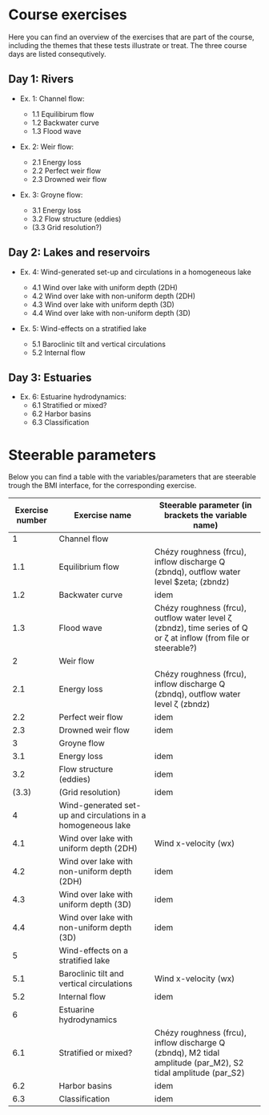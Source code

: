 # Course exercises

Here you can find an overview of the exercises that are part of the course, including the themes that these tests illustrate or treat. The three course days are listed consequtively.

## Day 1: Rivers

  - Ex. 1: Channel flow:
    - 1.1 Equilibirum flow
    - 1.2 Backwater curve
    - 1.3 Flood wave
  
  - Ex. 2: Weir flow:
    - 2.1 Energy loss
    - 2.2 Perfect weir flow
    - 2.3 Drowned weir flow
    
  - Ex. 3: Groyne flow:
    - 3.1 Energy loss
    - 3.2 Flow structure (eddies)
    - (3.3 Grid resolution?)

## Day 2: Lakes and reservoirs

  - Ex. 4: Wind-generated set-up and circulations in a homogeneous lake
    - 4.1 Wind over lake with uniform depth (2DH) 
    - 4.2 Wind over lake with non-uniform depth (2DH)
    - 4.3 Wind over lake with uniform depth (3D)
    - 4.4 Wind over lake with non-uniform depth (3D)
  
  - Ex. 5: Wind-effects on a stratified lake
    - 5.1 Baroclinic tilt and vertical  circulations
    - 5.2 Internal flow

## Day 3: Estuaries 
  - Ex. 6: Estuarine hydrodynamics:
    - 6.1 Stratified or mixed?
    - 6.2 Harbor basins
    - 6.3 Classification

# Steerable parameters

Below you can find a table with the variables/parameters that are steerable trough the BMI interface, for the corresponding exercise.

| Exercise number | Exercise name | Steerable parameter (in brackets the variable name) |
| --- | --- | --- |
| 1     | Channel flow              | |
| 1.1   | Equilibrium flow          | Chézy roughness (frcu), inflow discharge Q (zbndq), outflow water level $zeta; (zbndz)|
| 1.2   | Backwater curve           | idem |
| 1.3   | Flood wave                | Chézy roughness (frcu), outflow water level &zeta; (zbndz), time series of Q or &zeta; at inflow (from file or steerable?) |
| 2     | Weir flow                 |      |  
| 2.1   | Energy loss               | Chézy roughness (frcu), inflow discharge Q (zbndq), outflow water level &zeta; (zbndz) |
| 2.2   | Perfect weir flow         | idem |
| 2.3   | Drowned weir flow         | idem |
| 3     | Groyne flow               |      |
| 3.1   | Energy loss               | idem |
| 3.2   | Flow structure (eddies)   | idem |
| (3.3) | (Grid resolution)         | idem |
| 4     | Wind-generated set-up and circulations in a homogeneous lake | |
| 4.1   | Wind over lake with uniform depth (2DH) | Wind x-velocity (wx) |
| 4.2   | Wind over lake with non-uniform depth (2DH) | idem |
| 4.3   | Wind over lake with uniform depth (3D) | idem |
| 4.4   | Wind over lake with non-uniform depth (3D) | idem |
| 5     | Wind-effects on a stratified lake | |
| 5.1   | Baroclinic tilt and vertical  circulations | Wind x-velocity (wx) |
| 5.2   | Internal flow                              | idem |
| 6     | Estuarine hydrodynamics | |
| 6.1   | Stratified or mixed? | Chézy roughness (frcu), inflow discharge Q (zbndq), M2 tidal amplitude (par_M2), S2 tidal amplitude (par_S2) |
| 6.2   | Harbor basins  | idem |
| 6.3   | Classification | idem |
